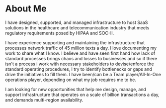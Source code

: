 # About Me


I have designed, supported, and managed infrastructure to host SaaS solutions in the healthcare and telecommunication industry that meets regulatory requirements posed by HIPAA and SOC-II. 

I have experience supporting and maintaining the infrastructure that processes network traffic of 45 million texts a day. I love documenting my work to share what I know. I believe and have seen first hand how lack of standard processes brings chaos and losses to businesses and so if there isn't a process i work with necessary stakeholders to devise/enforce the standard operating procedures, I try to identify bottlenecks or gaps and drive the initiatives to fill them. I have been/can be a Team player/All-In-One operations player, depending on what my job requires me to be. 

I am looking for new opportunities that help me design, manage, and support infrastructure that operates on a scale of billion transactions a day, and demands multi-region availability.
